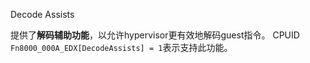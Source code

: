 Decode Assists

提供了**解码辅助功能**，以允许hypervisor更有效地解码guest指令。 CPUID `Fn8000_000A_EDX[DecodeAssists] = 1`表示支持此功能。